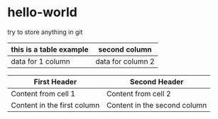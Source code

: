 # hello-world
try to store anything in git

this is a table example | second column
----------------------- | -------------
data for 1 column | data for column 2


First Header | Second Header
------------ | -------------
Content from cell 1 | Content from cell 2
Content in the first column | Content in the second column
